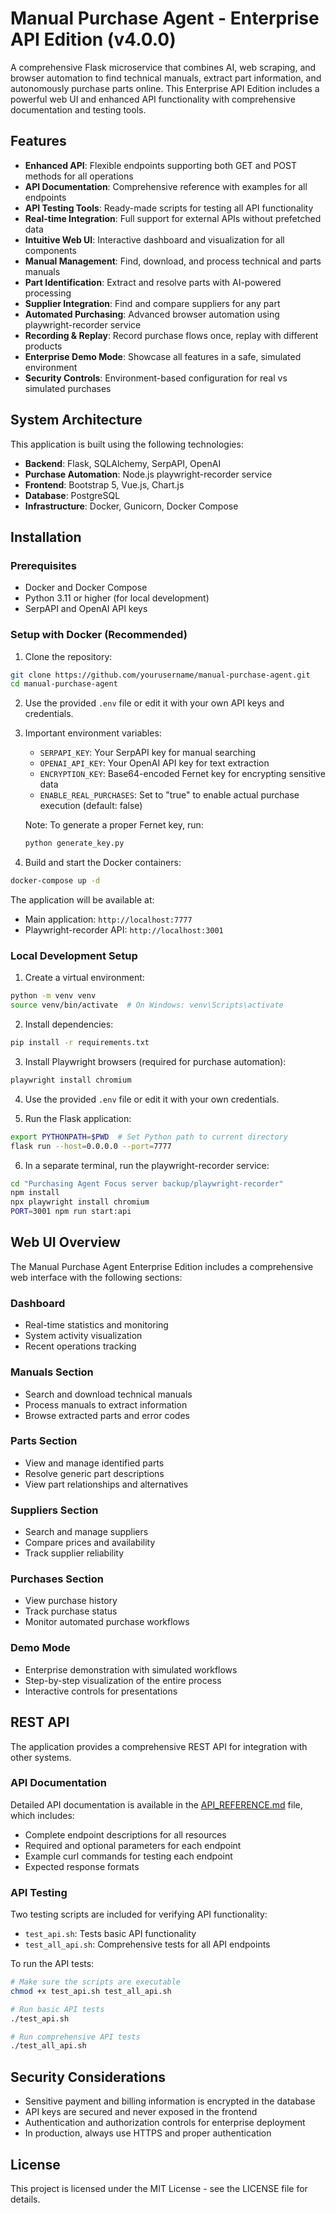 # Manual Purchase Agent - Enterprise API Edition (v4.0.0)

A comprehensive Flask microservice that combines AI, web scraping, and browser automation to find technical manuals, extract part information, and autonomously purchase parts online. This Enterprise API Edition includes a powerful web UI and enhanced API functionality with comprehensive documentation and testing tools.

## Features

- **Enhanced API**: Flexible endpoints supporting both GET and POST methods for all operations
- **API Documentation**: Comprehensive reference with examples for all endpoints
- **API Testing Tools**: Ready-made scripts for testing all API functionality
- **Real-time Integration**: Full support for external APIs without prefetched data
- **Intuitive Web UI**: Interactive dashboard and visualization for all components
- **Manual Management**: Find, download, and process technical and parts manuals
- **Part Identification**: Extract and resolve parts with AI-powered processing
- **Supplier Integration**: Find and compare suppliers for any part
- **Automated Purchasing**: Advanced browser automation using playwright-recorder service
- **Recording & Replay**: Record purchase flows once, replay with different products
- **Enterprise Demo Mode**: Showcase all features in a safe, simulated environment
- **Security Controls**: Environment-based configuration for real vs simulated purchases

## System Architecture

This application is built using the following technologies:
- **Backend**: Flask, SQLAlchemy, SerpAPI, OpenAI
- **Purchase Automation**: Node.js playwright-recorder service
- **Frontend**: Bootstrap 5, Vue.js, Chart.js
- **Database**: PostgreSQL
- **Infrastructure**: Docker, Gunicorn, Docker Compose

## Installation

### Prerequisites

- Docker and Docker Compose
- Python 3.11 or higher (for local development)
- SerpAPI and OpenAI API keys

### Setup with Docker (Recommended)

1. Clone the repository:
```bash
git clone https://github.com/yourusername/manual-purchase-agent.git
cd manual-purchase-agent
```

2. Use the provided `.env` file or edit it with your own API keys and credentials.

3. Important environment variables:
   - `SERPAPI_KEY`: Your SerpAPI key for manual searching
   - `OPENAI_API_KEY`: Your OpenAI API key for text extraction
   - `ENCRYPTION_KEY`: Base64-encoded Fernet key for encrypting sensitive data
   - `ENABLE_REAL_PURCHASES`: Set to "true" to enable actual purchase execution (default: false)

   Note: To generate a proper Fernet key, run:
   ```bash
   python generate_key.py
   ```

4. Build and start the Docker containers:
```bash
docker-compose up -d
```

The application will be available at:
- Main application: `http://localhost:7777`
- Playwright-recorder API: `http://localhost:3001`

### Local Development Setup

1. Create a virtual environment:
```bash
python -m venv venv
source venv/bin/activate  # On Windows: venv\Scripts\activate
```

2. Install dependencies:
```bash
pip install -r requirements.txt
```

3. Install Playwright browsers (required for purchase automation):
```bash
playwright install chromium
```

4. Use the provided `.env` file or edit it with your own credentials.

5. Run the Flask application:
```bash
export PYTHONPATH=$PWD  # Set Python path to current directory
flask run --host=0.0.0.0 --port=7777
```

6. In a separate terminal, run the playwright-recorder service:
```bash
cd "Purchasing Agent Focus server backup/playwright-recorder"
npm install
npx playwright install chromium
PORT=3001 npm run start:api
```

## Web UI Overview

The Manual Purchase Agent Enterprise Edition includes a comprehensive web interface with the following sections:

### Dashboard
- Real-time statistics and monitoring
- System activity visualization
- Recent operations tracking

### Manuals Section
- Search and download technical manuals
- Process manuals to extract information
- Browse extracted parts and error codes

### Parts Section
- View and manage identified parts
- Resolve generic part descriptions
- View part relationships and alternatives

### Suppliers Section
- Search and manage suppliers
- Compare prices and availability
- Track supplier reliability

### Purchases Section
- View purchase history
- Track purchase status
- Monitor automated purchase workflows

### Demo Mode
- Enterprise demonstration with simulated workflows
- Step-by-step visualization of the entire process
- Interactive controls for presentations

## REST API

The application provides a comprehensive REST API for integration with other systems. 

### API Documentation

Detailed API documentation is available in the [API_REFERENCE.md](API_REFERENCE.md) file, which includes:
- Complete endpoint descriptions for all resources
- Required and optional parameters for each endpoint
- Example curl commands for testing each endpoint
- Expected response formats

### API Testing

Two testing scripts are included for verifying API functionality:
- `test_api.sh`: Tests basic API functionality
- `test_all_api.sh`: Comprehensive tests for all API endpoints

To run the API tests:
```bash
# Make sure the scripts are executable
chmod +x test_api.sh test_all_api.sh

# Run basic API tests
./test_api.sh

# Run comprehensive API tests
./test_all_api.sh
```

## Security Considerations

- Sensitive payment and billing information is encrypted in the database
- API keys are secured and never exposed in the frontend
- Authentication and authorization controls for enterprise deployment
- In production, always use HTTPS and proper authentication

## License

This project is licensed under the MIT License - see the LICENSE file for details.